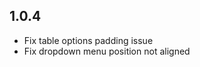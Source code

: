 1.0.4
-----------------------------------------
- Fix table options padding issue
- Fix dropdown menu position not aligned